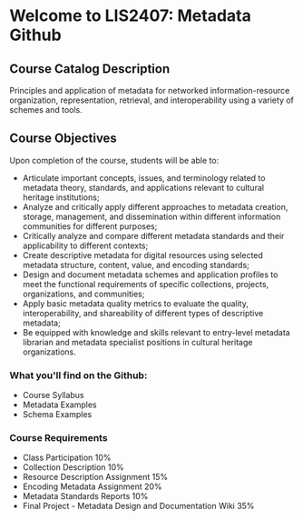 # Welcome to LIS2407: Metadata Github

## Course Catalog Description
Principles and application of metadata for networked information-resource organization, representation, retrieval, and interoperability using a variety of schemes and tools.

## Course Objectives
Upon completion of the course, students will be able to: 
* Articulate important concepts, issues, and terminology related to metadata theory, standards, and applications relevant to cultural heritage institutions; 
* Analyze and critically apply different approaches to metadata creation, storage, management, and dissemination within different information communities for different purposes; 
* Critically analyze and compare different metadata standards and their applicability to different contexts; 
* Create descriptive metadata for digital resources using selected metadata structure, content, value, and encoding standards; 
* Design and document metadata schemes and application profiles to meet the functional requirements of specific collections, projects, organizations, and communities;
* Apply basic metadata quality metrics to evaluate the quality, interoperability, and shareability of different types of descriptive metadata;
* Be equipped with knowledge and skills relevant to entry-level metadata librarian and metadata specialist positions in cultural heritage organizations.

### What you'll find on the Github:
* Course Syllabus
* Metadata Examples
* Schema Examples

### Course Requirements
* Class Participation 10%
* Collection Description 10%
* Resource Description Assignment 15%
* Encoding Metadata Assignment 20%
* Metadata Standards Reports 10%
* Final Project - Metadata Design and Documentation Wiki 35%
